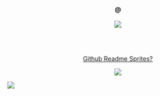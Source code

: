 <h4 align="center">@</h4>
<p align="center">
  <a href="https://pixelbeard.co" title="PixelBeard">
    <img src="https://pixel8d-api.herokuapp.com/svg/pixelbeard?size=5" />
  </a>
</p>
<br />
<br />
<p align="center">
  <a href="https://pixel8d.herokuapp.com/">Github Readme Sprites?</a>
</p>
<p align="center"><img src="https://pixel8d-api.herokuapp.com/svg/link?size=5" /> </p>

<img src="https://vellum-app.herokuapp.com/embed/image" refererpolicy="unsafe-url" />
